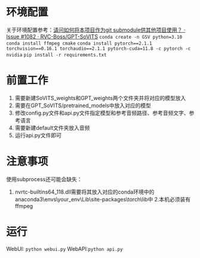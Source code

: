 # 环境配置
关于环境配置参考：[请问如何将本项目作为git submodule供其他项目使用？ · Issue #1082 · RVC-Boss/GPT-SoVITS](https://github.com/RVC-Boss/GPT-SoVITS/issues/1082)
`conda create -n GSV python=3.10`
`conda install ffmpeg cmake`
`conda install pytorch==2.1.1 torchvision==0.16.1 torchaudio==2.1.1 pytorch-cuda=11.8 -c pytorch -c nvidia`
`pip install -r requirements.txt`

# 前置工作
1. 需要新建SoVITS_weights和GPT_weights两个文件夹并将对应的模型放入
2. 需要在GPT_SoVITS/pretrained_models中放入对应的模型
3. 修改config.py文件和api.py文件指定模型和参考音频路径、参考音频文字、参考语言
4. 需要新建default文件夹放入音频
5. 运行api.py文件即可

# 注意事项
使用subprocess还可能会缺失：
1. nvrtc-builtins64_118.dll需要将其放入对应的conda环境中的anaconda3\envs\your_env\Lib\site-packages\torch\lib中
2.本机必须装有ffmpeg

# 运行
WebUI: `python webui.py`
WebAPI:`python api.py`